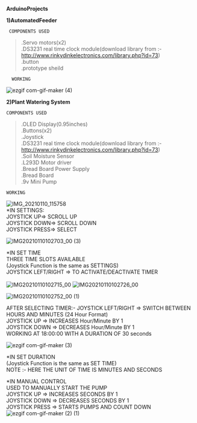 **ArduinoProjects** 

**1)AutomatedFeeder**

     COMPONENTS USED
>.Servo motors(x2)\
.DS3231 real time clock module(download library from :- http://www.rinkydinkelectronics.com/library.php?id=73) \
.button \
.prototype sheild 

      WORKING
 ![ezgif com-gif-maker (4)](https://user-images.githubusercontent.com/72121314/104116285-24c60600-533d-11eb-8d4b-1a97f1ff402b.gif)

**2)Plant Watering System**

    COMPONENTS USED
>.OLED Display(0.95inches)\
 .Buttons(x2)\
 .Joystick\
 .DS3231 real time clock module(download library from :- http://www.rinkydinkelectronics.com/library.php?id=73) \
 .Soil Moisture Sensor\
 .L293D Motor driver\
 .Bread Board Power Supply\
 .Bread Board\
 .9v Mini Pump
 
    WORKING
  ![IMG_20210110_115758](https://user-images.githubusercontent.com/72121314/104116058-3d352100-533b-11eb-89ba-2c21af0b632b.jpg)  
 *IN SETTINGS:\
      JOYSTICK UP=> SCROLL UP\
      JOYSTICK DOWN=> SCROLL DOWN\
      JOYSTICK PRESS=> SELECT
      

![IMG20210110102703_00 (3)](https://user-images.githubusercontent.com/72121314/104116109-b16fc480-533b-11eb-99b4-0b403bf2d933.jpg)




      
*IN SET TIME\
      THREE TIME SLOTS AVAILABLE\
        (Joystick Function is the same as SETTINGS)\
         JOYSTICK LEFT/RIGHT => TO ACTIVATE/DEACTIVATE TIMER\
         \
         ![IMG20210110102715_00](https://user-images.githubusercontent.com/72121314/104115860-cf3c2a00-5339-11eb-9e3a-639d034ee51e.jpg)
         ![IMG20210110102726_00](https://user-images.githubusercontent.com/72121314/104115882-1fb38780-533a-11eb-8ce4-264f2cc0ae6e.jpg)
         
![IMG20210110102752_00 (1)](https://user-images.githubusercontent.com/72121314/104116423-699e6c80-533e-11eb-8100-a4c8497a3d38.jpg)

         
   AFTER SELECTING TIMER:-
           JOYSTICK LEFT/RIGHT => SWITCH BETWEEN HOURS AND MINUTES (24 Hour Format)\
           JOYSTICK UP => INCREASES Hour/Minute BY 1\
           JOYSTICK DOWN => DECREASES Hour/Minute BY 1\
           WORKING AT 18:00:00 WITH A DURATION OF 30 seconds
            
![ezgif com-gif-maker (3)](https://user-images.githubusercontent.com/72121314/104115724-4e306300-5338-11eb-800d-bab1e2486109.gif)


*IN SET DURATION\
         (Joystick Function is the same as SET TIME)\
          NOTE  :- HERE THE UNIT OF TIME IS MINUTES AND SECONDS 

*IN MANUAL CONTROL\
       USED TO MANUALLY START THE PUMP \
            JOYSTICK UP => INCREASES SECONDS BY 1\
           JOYSTICK DOWN => DECREASES SECONDS BY 1\
           JOYSTICK PRESS => STARTS PUMPS AND COUNT DOWN\
          ![ezgif com-gif-maker (2) (1)](https://user-images.githubusercontent.com/72121314/104115539-6e5f2280-5336-11eb-8300-acf9dca0f7e0.gif) 
           
           
   
 
